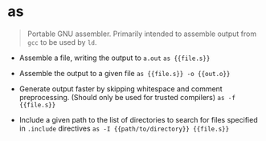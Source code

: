 # as
> Portable GNU assembler.
> Primarily intended to assemble output from `gcc` to be used by `ld`.

- Assemble a file, writing the output to `a.out`
`as {{file.s}}`

- Assemble the output to a given file
`as {{file.s}} -o {{out.o}}`

- Generate output faster by skipping whitespace and comment preprocessing. (Should only be used for trusted compilers)
`as -f {{file.s}}`

- Include a given path to the list of directories to search for files specified in `.include` directives
`as -I {{path/to/directory}} {{file.s}}`
